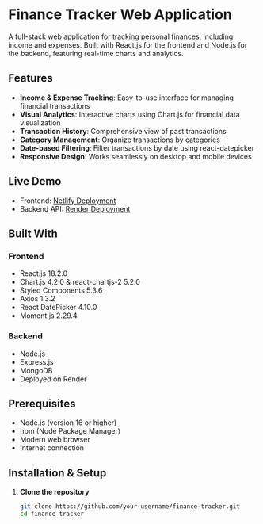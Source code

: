 # Finance Tracker Web Application

A full-stack web application for tracking personal finances, including income and expenses. Built with React.js for the frontend and Node.js for the backend, featuring real-time charts and analytics.

## Features
- **Income & Expense Tracking**: Easy-to-use interface for managing financial transactions
- **Visual Analytics**: Interactive charts using Chart.js for financial data visualization
- **Transaction History**: Comprehensive view of past transactions
- **Category Management**: Organize transactions by categories
- **Date-based Filtering**: Filter transactions by date using react-datepicker
- **Responsive Design**: Works seamlessly on desktop and mobile devices

## Live Demo
- Frontend: [Netlify Deployment](https://your-netlify-url.netlify.app)
- Backend API: [Render Deployment](https://finance-tracker-es0o.onrender.com/api/v1)

## Built With
### Frontend
- React.js 18.2.0
- Chart.js 4.2.0 & react-chartjs-2 5.2.0
- Styled Components 5.3.6
- Axios 1.3.2
- React DatePicker 4.10.0
- Moment.js 2.29.4

### Backend
- Node.js
- Express.js
- MongoDB
- Deployed on Render

## Prerequisites
- Node.js (version 16 or higher)
- npm (Node Package Manager)
- Modern web browser
- Internet connection

## Installation & Setup
1. **Clone the repository**
   ```bash
   git clone https://github.com/your-username/finance-tracker.git
   cd finance-tracker

